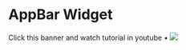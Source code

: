 # AppBar Widget

Click this banner and watch tutorial in youtube • [![](https://cdn.dribbble.com/userupload/16188460/file/original-74f3e22542b9f4905b76919e7e3a2c27.png?resize=1024x576)](https://youtu.be/aXvV1djzu_c?si=VwYX7lb-7QnTIBGa)
